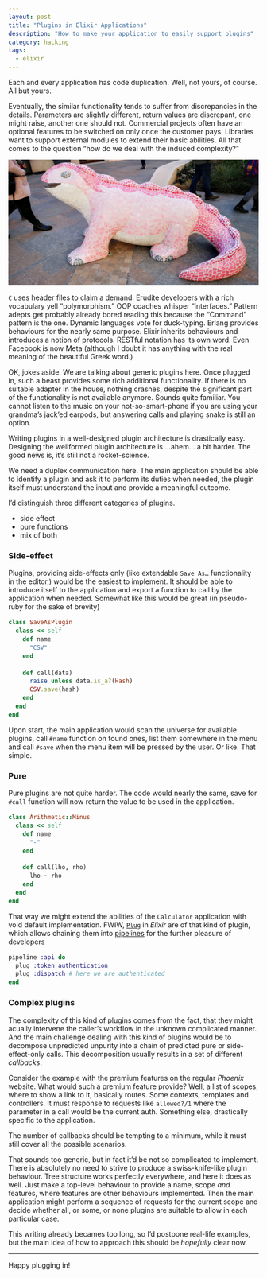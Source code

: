 ```yaml
---
layout: post
title: "Plugins in Elixir Applications"
description: "How to make your application to easily support plugins"
category: hacking
tags:
  - elixir
---
```


Each and every application has code duplication. Well, not yours, of course. All but yours.

Eventually, the similar functionality tends to suffer from discrepancies in the details. Parameters are slightly different, return values are discrepant, one might raise, another one should not. Commercial projects often have an optional features to be switched on only once the customer pays. Libraries want to support external modules to extend their basic abilities. All that comes to the question “how do we deal with the induced complexity?”

![Lizard](/img/plugins.jpg)

`C` uses header files to claim a demand. Erudite developers with a rich vocabulary yell “polymorphism.” OOP coaches whisper “interfaces.” Pattern adepts get probably already bored reading this because the “Command” pattern is the one. Dynamic languages vote for duck-typing. Erlang provides behaviours for the nearly same purpose. Elixir inherits behaviours and introduces a notion of protocols. RESTful notation has its own word. Even Facebook is now Meta (although I doubt it has anything with the real meaning of the beautiful Greek word.)

OK, jokes aside. We are talking about generic plugins here. Once plugged in, such a beast provides some rich additional functionality. If there is no suitable adapter in the house, nothing crashes, despite the significant part of the functionality is not available anymore. Sounds quite familiar. You cannot listen to the music on your not-so-smart-phone if you are using your grandma’s jack’ed earpods, but answering calls and playing snake is still an option.

Writing plugins in a well-designed plugin architecture is drastically easy. Designing the wellformed plugin architecture is …ahem… a bit harder. The good news is, it’s still not a rocket-science.

We need a duplex communication here. The main application should be able to identify a plugin and ask it to perform its duties when needed, the plugin itself must understand the input and provide a meaningful outcome.

I’d distinguish three different categories of plugins.

- side effect
- pure functions
- mix of both

### Side-effect

Plugins, providing side-effects only (like extendable `Save As…` functionality in the editor,) would be the easiest to implement. It should be able to introduce itself to the application and export a function to call by the application when needed. Somewhat like this would be great (in pseudo-ruby for the sake of brevity)

```ruby
class SaveAsPlugin
  class << self
    def name
      "CSV"
    end

    def call(data)
      raise unless data.is_a?(Hash)
      CSV.save(hash)
    end
  end
end
```

Upon start, the main application would scan the universe for available plugins, call `#name` function on found ones, list them somewhere in the menu and call `#save` when the menu item will be pressed by the user. Or like. That simple.

### Pure

Pure plugins are not quite harder. The code would nearly the same, save for `#call` function will now return the value to be used in the application.

```ruby
class Arithmetic::Minus
  class << self
    def name
      "-"
    end

    def call(lho, rho)
      lho - rho
    end
  end
end
```

That way we might extend the abilities of the `Calculator` application with void default implementation. FWIW, [`Plug`](https://hexdocs.pm/plug) in _Elixir_ are of that kind of plugin, which allows chaining them into [pipelines](https://hexdocs.pm/phoenix/Phoenix.Router.html#pipeline/2) for the further pleasure of developers

```elixir
pipeline :api do
  plug :token_authentication
  plug :dispatch # here we are authenticated
end
```

### Complex plugins

The complexity of this kind of plugins comes from the fact, that they might acually intervene the caller’s workflow in the unknown complicated manner. And the main challenge dealing with this kind of plugins would be to decompose unpredicted unpurity into a chain of predicted pure or side-effect-only calls. This decomposition usually results in a set of different _callbacks_.

Consider the example with the premium features on the regular _Phoenix_ website. What would such a premium feature provide? Well, a list of scopes, where to show a link to it, basically routes. Some contexts, templates and controllers. It must response to requests like `allowed?/1` where the parameter in a call would be the current auth. Something else, drastically specific to the application.

The number of callbacks should be tempting to a minimum, while it must still cover all the possible scenarios.

That sounds too generic, but in fact it’d be not so complicated to implement. There is absolutely no need to strive to produce a swiss-knife-like plugin behaviour. Tree structure works perfectly everywhere, and here it does as well. Just make a top-level behaviour to provide a name, scope _and_ features, where features are other behaviours implemented. Then the main application might perform a sequence of requests for the current scope and decide whether all, or some, or none plugins are suitable to allow in each particular case.

This writing already becames too long, so I’d postpone real-life examples, but the main idea of how to approach this should be _hopefully_ clear now.

---

Happy plugging in!
